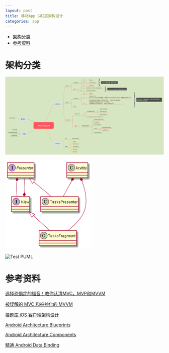 ```yaml
---
layout: post
title: 移动App GUI层架构设计
categories: app
---
```


<!-- TOC -->

- [架构分类](#架构分类)
- [参考资料](#参考资料)

<!-- /TOC -->

# 架构分类

![App Architecture](/assets/images/2018/AppArchitecture.png)

![MVP](/assets/images/2018/mvp.png)

![Test PUML](http://www.plantuml.com/plantuml/svg/JOqn3i8m34LtJW4NYA4BYAbNCQsL6YLEPN-BwmCI0zDxmvFU7617zdOugIqjLqblnmtOuqxa_2fLiUKZGtmP1Z6KPNHwAbkjEQRhd_xQeeCw1yI98mH1shbAq7I-t0WIAFltE8kj7xu1)

# 参考资料

[选择恐惧症的福音！教你认清MVC，MVP和MVVM](http://zjutkz.net/2016/04/13/%E9%80%89%E6%8B%A9%E6%81%90%E6%83%A7%E7%97%87%E7%9A%84%E7%A6%8F%E9%9F%B3%EF%BC%81%E6%95%99%E4%BD%A0%E8%AE%A4%E6%B8%85MVC%EF%BC%8CMVP%E5%92%8CMVVM/)

[被误解的 MVC 和被神化的 MVVM](https://mp.weixin.qq.com/s?__biz=MjM5NTIyNTUyMQ==&mid=407454565&idx=1&sn=f2c207e30f700219d5811371b34b8cf9&scene=21#wechat_redirect)

[猿题库 iOS 客户端架构设计](https://mp.weixin.qq.com/s?__biz=MjM5NTIyNTUyMQ==&mid=444322139&idx=1&sn=c7bef4d439f46ee539aa76d612023d43&scene=0#wechat_redirect)

[Android Architecture Blueprints](https://github.com/jiangguo27/android-architecture)

[Android Architecture Components](https://developer.android.com/topic/libraries/architecture/index.html)

[精通 Android Data Binding](https://github.com/LyndonChin/MasteringAndroidDataBinding)